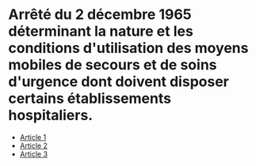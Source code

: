 # Arrêté du 2 décembre 1965 déterminant la nature et les conditions d'utilisation des moyens mobiles de secours et de soins d'urgence dont doivent disposer certains établissements hospitaliers.

- [Article 1](article-1.md)
- [Article 2](article-2.md)
- [Article 3](article-3.md)
